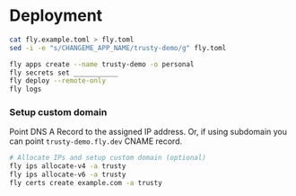 # Deployment

```sh
cat fly.example.toml > fly.toml
sed -i -e "s/CHANGEME_APP_NAME/trusty-demo/g" fly.toml

fly apps create --name trusty-demo -o personal
fly secrets set ___________
fly deploy --remote-only
fly logs
```

### Setup custom domain

Point DNS A Record to the assigned IP address. Or, if using subdomain you can
point `trusty-demo.fly.dev` CNAME record.

```sh
# Allocate IPs and setup custom domain (optional)
fly ips allocate-v4 -a trusty
fly ips allocate-v6 -a trusty
fly certs create example.com -a trusty
```
